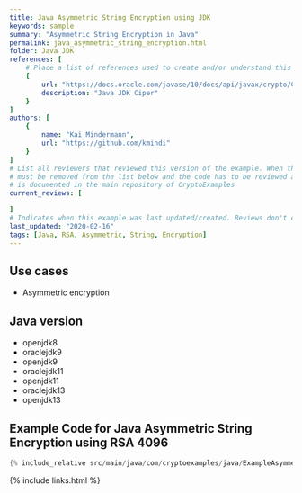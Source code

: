 ```yaml
---
title: Java Asymmetric String Encryption using JDK
keywords: sample
summary: "Asymmetric String Encryption in Java"
permalink: java_asymmetric_string_encryption.html
folder: Java JDK
references: [
    # Place a list of references used to create and/or understand this example.
    {
        url: "https://docs.oracle.com/javase/10/docs/api/javax/crypto/Cipher.html",
        description: "Java JDK Ciper"
    }
]
authors: [
    {
        name: "Kai Mindermann",
        url: "https://github.com/kmindi"
    }
]
# List all reviewers that reviewed this version of the example. When the example is updated all old reviews
# must be removed from the list below and the code has to be reviewed again. The complete review process
# is documented in the main repository of CryptoExamples
current_reviews: [

]
# Indicates when this example was last updated/created. Reviews don't change this.
last_updated: "2020-02-16"
tags: [Java, RSA, Asymmetric, String, Encryption]
---
```


## Use cases

- Asymmetric encryption

## Java version

- openjdk8
- oraclejdk9
- openjdk9
- oraclejdk11
- openjdk11
- oraclejdk13
- openjdk13

## Example Code for Java Asymmetric String Encryption using RSA 4096

```java
{% include_relative src/main/java/com/cryptoexamples/java/ExampleAsymmetricStringEncryption.java %}
```

{% include links.html %}
